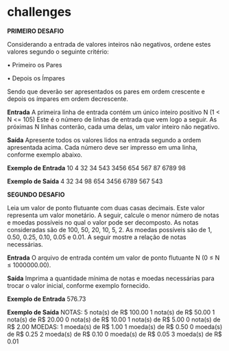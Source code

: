 # challenges

**PRIMEIRO DESAFIO**

Considerando a entrada de valores inteiros não negativos, ordene estes valores segundo
o seguinte critério:

• Primeiro os Pares

• Depois os Ímpares

Sendo que deverão ser apresentados os pares em ordem crescente e depois os ímpares
em ordem decrescente.

**Entrada**
A primeira linha de entrada contém um único inteiro positivo N (1 < N <= 105) Este é o
número de linhas de entrada que vem logo a seguir. As próximas N linhas conterão, cada
uma delas, um valor inteiro não negativo.

**Saída**
Apresente todos os valores lidos na entrada segundo a ordem apresentada acima. Cada
número deve ser impresso em uma linha, conforme exemplo abaixo.

**Exemplo de Entrada**
10
4
32
34
543
3456
654
567
87
6789
98

**Exemplo de Saída**
4
32
34
98
654
3456
6789
567
543

**SEGUNDO DESAFIO**

Leia um valor de ponto flutuante com duas casas decimais. Este valor representa um valor
monetário. A seguir, calcule o menor número de notas e moedas possíveis no qual o valor
pode ser decomposto. As notas consideradas são de 100, 50, 20, 10, 5, 2. As moedas
possíveis são de 1, 0.50, 0.25, 0.10, 0.05 e 0.01. A seguir mostre a relação de notas
necessárias.

**Entrada**
O arquivo de entrada contém um valor de ponto flutuante N (0 ≤ N ≤ 1000000.00).

**Saída**
Imprima a quantidade mínima de notas e moedas necessárias para trocar o valor inicial,
conforme exemplo fornecido.

**Exemplo de Entrada**
576.73 

**Exemplo de Saída**
NOTAS:
5 nota(s) de R$ 100.00
1 nota(s) de R$ 50.00
1 nota(s) de R$ 20.00
0 nota(s) de R$ 10.00
1 nota(s) de R$ 5.00
0 nota(s) de R$ 2.00
MOEDAS:
1 moeda(s) de R$ 1.00
1 moeda(s) de R$ 0.50
0 moeda(s) de R$ 0.25
2 moeda(s) de R$ 0.10
0 moeda(s) de R$ 0.05
3 moeda(s) de R$ 0.01
